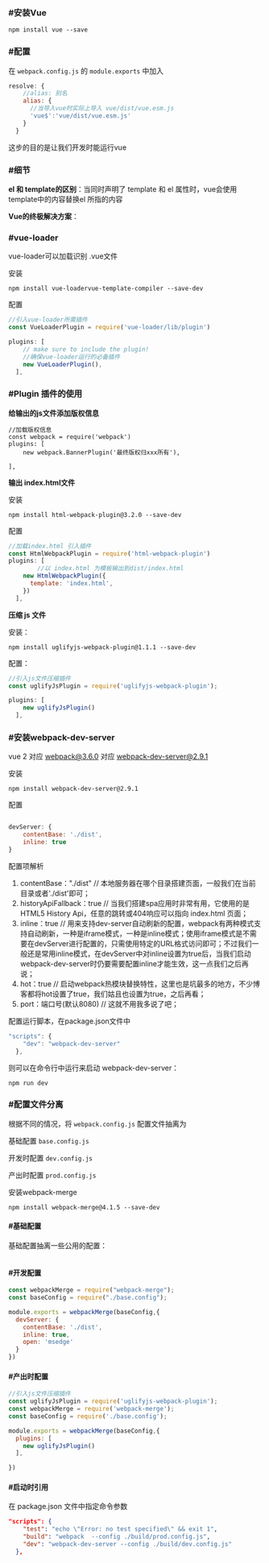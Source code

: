 ### #安装Vue

```
npm install vue --save
```

### #配置

在  `webpack.config.js` 的 `module.exports` 中加入

```javascript
resolve: {
    //alias: 别名
    alias: {
      //当导入vue时实际上导入 vue/dist/vue.esm.js
      'vue$':'vue/dist/vue.esm.js'
    }
  }
```

这步的目的是让我们开发时能运行vue

### #细节

**el 和 template的区别**：当同时声明了 template 和 el 属性时，vue会使用 template中的内容替换el 所指的内容

**Vue的终极解决方案**：

### #vue-loader

vue-loader可以加载识别 .vue文件

安装

```
npm install vue-loadervue-template-compiler --save-dev
```

配置

```javascript
//引入vue-loader所需插件
const VueLoaderPlugin = require('vue-loader/lib/plugin')

plugins: [
    // make sure to include the plugin!
    //确保vue-loader运行的必备插件
    new VueLoaderPlugin(),
  ],
```

### #Plugin 插件的使用

**给输出的js文件添加版权信息**

```
//加载版权信息
const webpack = require('webpack')
plugins: [
    new webpack.BannerPlugin('最终版权归xxx所有'),

],
```

**输出 index.html文件**

安装

```
npm install html-webpack-plugin@3.2.0 --save-dev
```

配置

```javascript
//加载index.html 引入插件
const HtmlWebpackPlugin = require('html-webpack-plugin')
plugins: [
		//以 index.html 为模板输出到dist/index.html
    new HtmlWebpackPlugin({
      template: 'index.html',
    })
  ],
```

**压缩 js 文件**

安装：

```
npm install uglifyjs-webpack-plugin@1.1.1 --save-dev
```

配置：

```javascript
//引入js文件压缩插件
const uglifyJsPlugin = require('uglifyjs-webpack-plugin');

plugins: [
    new uglifyJsPlugin()
  ],
```

### #安装webpack-dev-server

vue 2 对应 webpack@3.6.0 对应 webpack-dev-server@2.9.1

安装

```
npm install webpack-dev-server@2.9.1
```

配置

```javascript

devServer: {
    contentBase: './dist',
    inline: true
}
```

配置项解析

1.  contentBase："./dist" // 本地服务器在哪个目录搭建页面，一般我们在当前目录或者'./dist'即可；
2.  historyApiFallback：true // 当我们搭建spa应用时非常有用，它使用的是HTML5 History Api，任意的跳转或404响应可以指向 index.html 页面；
3.  inline：true // 用来支持dev-server自动刷新的配置，webpack有两种模式支持自动刷新，一种是iframe模式，一种是inline模式；使用iframe模式是不需要在devServer进行配置的，只需使用特定的URL格式访问即可；不过我们一般还是常用inline模式，在devServer中对inline设置为true后，当我们启动webpack-dev-server时仍要需要配置inline才能生效，这一点我们之后再说；
4.  hot：true // 启动webpack热模块替换特性，这里也是坑最多的地方，不少博客都将hot设置了true，我们姑且也设置为true，之后再看；
5. port：端口号(默认8080) // 这就不用我多说了吧；

配置运行脚本，在package.json文件中

```javascript
"scripts": {
    "dev": "webpack-dev-server"
  },
```

则可以在命令行中运行来启动 webpack-dev-server：

```
npm run dev
```

### #配置文件分离

根据不同的情况，将   `webpack.config.js` 配置文件抽离为

基础配置 `base.config.js`

开发时配置 `dev.config.js`

产出时配置 `prod.config.js`

安装webpack-merge

```
npm install webpack-merge@4.1.5 --save-dev
```

#### #基础配置

基础配置抽离一些公用的配置：

```

```

#### #开发配置

```javascript
const webpackMerge = require("webpack-merge");
const baseConfig = require("./base.config");

module.exports = webpackMerge(baseConfig,{
  devServer: {
    contentBase: './dist',
    inline: true,
    open: 'msedge'
  }
})
```

#### #产出时配置

```javascript
//引入js文件压缩插件
const uglifyJsPlugin = require('uglifyjs-webpack-plugin');
const webpackMerge = require('webpack-merge');
const baseConfig = require('./base.config');

module.exports = webpackMerge(baseConfig,{
  plugins: [
    new uglifyJsPlugin()
  ],

})
```

#### #启动时引用

在 package.json 文件中指定命令参数

```json
"scripts": {
    "test": "echo \"Error: no test specified\" && exit 1",
    "build": "webpack  --config ./build/prod.config.js",
    "dev": "webpack-dev-server --config ./build/dev.config.js"
  },
```

